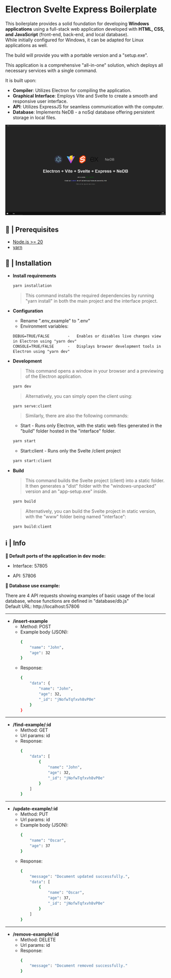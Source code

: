 
# Electron Svelte Express Boilerplate

This boilerplate provides a solid foundation for developing **Windows applications** using a full-stack web application developed with **HTML, CSS, and JavaScript** (front-end, back-end, and local database).  
While initially configured for Windows, it can be adapted for Linux applications as well.

The build will provide you with a portable version and a "setup.exe".

This application is a comprehensive "all-in-one" solution, which deploys all necessary services with a single command.

It is built upon:

- **Compiler**: Utilizes Electron for compiling the application.
- **Graphical Interface**: Employs Vite and Svelte to create a smooth and responsive user interface.
- **API**: Utilizes ExpressJS for seamless communication with the computer.
- **Database**: Implements NeDB - a noSql database offering persistent storage in local files.

![screenshot](./screenshot.jpg)

## 🚧 | Prerequisites
- [Node.js >= 20](https://nodejs.org/en/download/)
- [yarn](https://classic.yarnpkg.com/lang/en/docs/install/#windows-stable)
## 📝 | Installation

- **Install requirements**
    ```bash
    yarn installation
    ```
    > This command installs the required dependencies by running "yarn install" in both the main project and the interface project.

- **Configuration**
    - Rename ".env_example" to ".env"
    - Environment variables:
    ```plaintext
    DEBUG=TRUE/FALSE        -   Enables or disables live changes view in Electron using "yarn dev"
    CONSOLE=TRUE/FALSE      -   Displays browser development tools in Electron using "yarn dev"
    ```

- **Development**
    > This command opens a window in your browser and a previewing of the Electron application.
    ```bash
    yarn dev
    ```
    > Alternatively, you can simply open the client using:
    ```bash
    yarn serve:client
    ```
    > Similarly, there are also the following commands:  
    - Start - Runs only Electron, with the static web files generated in the "build" folder hosted in the "interface" folder.  
    ```bash
    yarn start
    ```
    - Start:client - Runs only the Svelte /client project
    ```bash
    yarn start:client
    ```

- **Build**
    > This command builds the Svelte project (client) into a static folder. It then generates a "dist" folder with the "windows-unpacked" version and an "app-setup.exe" inside.
    ```bash
    yarn build
    ```
    > Alternatively, you can build the Svelte project in static version, with the "www" folder being named "interface":
    ```bash
    yarn build:client
    ```

## ℹ | Info
**🔴 Default ports of the application in dev mode:**

- Interface: 57805

- API: 57806

**🔴 Database use example:**  

There are 4 API requests showing examples of basic usage of the local database, whose functions are defined in "database/db.js"  
Default URL: http://localhost:57806
***
- **/insert-example**  
    - Method: POST
    - Example body (JSON):  
        ```bash
        {
            "name": "John",
            "age": 32
        }
        ```
    - Response:
        ```bash
        {
            "data": {
                "name": "John",
                "age": 32,
                "_id": "jNofwTqfxvh8vP0e"
            }
        }
        ```
***
- **/find-example/:id**
    - Method: GET
    - Url params: id
    - Response:
        ```bash
        {
            "data": [
                {
                    "name": "John",
                    "age": 32,
                    "_id": "jNofwTqfxvh8vP0e"
                }
            ]
        }
        ```
***
- **/update-example/:id**
    - Method: PUT
    - Url params: id
    - Example body (JSON):  
        ```bash
        {
            "name": "Oscar",
            "age": 37
        }
        ```
    - Response:
        ```bash
        {
            "message": "Document updated successfully.",
            "data": [
                {
                    "name": "Oscar",
                    "age": 37,
                    "_id": "jNofwTqfxvh8vP0e"
                }
            ]
        }
        ```
***
- **/remove-example/:id**
    - Method: DELETE
    - Url params: id
    - Response:
        ```bash
        {
            "message": "Document removed successfully."
        }
        ```